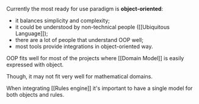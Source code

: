 Currently the most ready for use paradigm is **object-oriented**:
- it balances simplicity and complexity;
- it could be understood by non-technical people ([[Ubiquitous Language]]);
- there are a lot of people that understand OOP well;
- most tools provide integrations in object-oriented way.

OOP fits well for most of the projects where [[Domain Model]] is easily expressed with object.

Though, it may not fit very well for mathematical domains.

When integrating [[Rules engine]] it's important to have a single model for both objects and rules.
